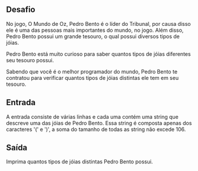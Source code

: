 ## Desafio

No jogo, O Mundo de Oz, Pedro Bento é o líder do Tribunal, por causa disso ele é uma das pessoas mais importantes do mundo,
 no jogo. Além disso, Pedro Bento possui um grande tesouro, o qual possui diversos tipos de jóias.

Pedro Bento está muito curioso para saber quantos tipos de jóias diferentes seu tesouro possui.

Sabendo que você é o melhor programador do mundo, Pedro Bento te contratou para verificar quantos tipos de jóias 
distintas ele tem em seu tesouro.

## Entrada

A entrada consiste de várias linhas e cada uma contém uma string que descreve uma das jóias de Pedro Bento. 
Essa string é composta apenas dos caracteres '(' e ')', a soma do tamanho de todas as string não excede 106.

## Saída

Imprima quantos tipos de jóias distintas Pedro Bento possui.
